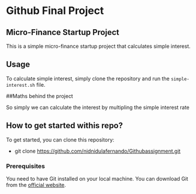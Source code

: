 # Github Final Project

## Micro-Finance Startup Project

This is a simple micro-finance startup project that calculates simple interest. 

## Usage

To calculate simple interest, simply clone the repository and run the `simple-interest.sh` file.

##Maths behind the project

So simply we can calculate the interest by multipling the simple interest rate

## How to get started withis repo?

To get started, you can clone this repository:
- git clone https://github.com/nidnidulafernando/Githubassignment.git

### Prerequisites

You need to have Git installed on your local machine. You can download Git from the [official website](https://git-scm.com/downloads).


